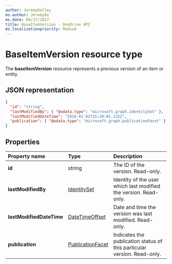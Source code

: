 ```yaml
---
author: JeremyKelley
ms.author: JeremyKe
ms.date: 09/17/2017
title: BaseItemVersion - OneDrive API
ms.localizationpriority: Medium
---
```

# BaseItemVersion resource type

The **baseItemVersion** resource represents a previous version of an item or entity.


## JSON representation

<!--{
  "blockType": "resource",
  "abstract": true,
  "baseType": "microsoft.graph.entity",
  "@odata.type": "microsoft.graph.baseItemVersion",
  "@type.aka": "oneDrive.baseItemVersion"
}-->

```json
{
  "id": "string",
  "lastModifiedBy": { "@odata.type": "microsoft.graph.identitySet" },
  "lastModifiedDateTime": "2016-01-01T15:20:01.125Z",
  "publication": { "@odata.type": "microsoft.graph.publicationFacet" }
}
```

## Properties

|      Property name       |                         Type                         |                               Description                               |
| :----------------------- | :--------------------------------------------------- | :---------------------------------------------------------------------- |
| **id**                   | string                                               | The ID of the version. Read-only.                                       |
| **lastModifiedBy**       | [IdentitySet](../resources/identitySet.md)           | Identity of the user which last modified the version. Read-only.        |
| **lastModifiedDateTime** | [DateTimeOffset](../resources/timestamp.md)          | Date and time the version was last modified. Read-only.                 |
| **publication**          | [PublicationFacet](../resources/publicationfacet.md) | Indicates the publication status of this particular version. Read-only. |


<!-- {
  "type": "#page.annotation",
  "description": "The version facet provides information about the properties of a file version.",
  "keywords": "version,versions,version-history,history",
  "section": "documentation",
  "tocPath": "Facets/Version"
} -->
